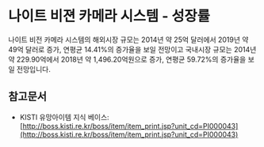 # 나이트 비젼 카메라 시스템 -  성장률

나이트 비전 카메라 시스템의 해외시장 규모는 2014년 약 25억 달러에서 2019년 약 49억 달러로 증가, 연평균 14.41%의 증가율을 보일 전망이고  국내시장 규모는 2014년 약 229.90억에서 2018년 약 1,496.20억원으로 증가, 연평균 59.72%의 증가율을 보일 전망입니다.

## 참고문서
- KISTI 유망아이템 지식 베이스: [http://boss.kisti.re.kr/boss/item/item_print.jsp?unit_cd=PI000043](http://boss.kisti.re.kr/boss/item/item_print.jsp?unit_cd=PI000043)
